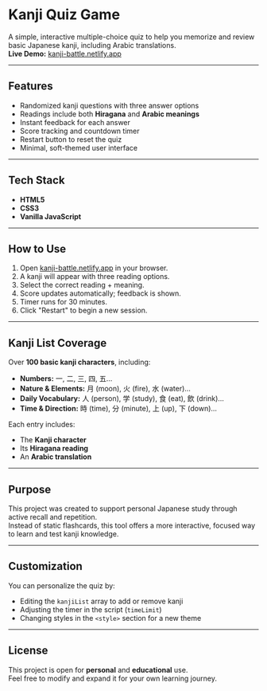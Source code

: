 # Kanji Quiz Game

A simple, interactive multiple-choice quiz to help you memorize and review basic Japanese kanji, including Arabic translations.  
**Live Demo:** [kanji-battle.netlify.app](https://kanji-battle.netlify.app)

---

## Features

- Randomized kanji questions with three answer options
- Readings include both **Hiragana** and **Arabic meanings**
- Instant feedback for each answer
- Score tracking and countdown timer
- Restart button to reset the quiz
- Minimal, soft-themed user interface

---

## Tech Stack

- **HTML5**
- **CSS3**
- **Vanilla JavaScript**

---

## How to Use

1. Open [kanji-battle.netlify.app](https://kanji-battle.netlify.app) in your browser.
2. A kanji will appear with three reading options.
3. Select the correct reading + meaning.
4. Score updates automatically; feedback is shown.
5. Timer runs for 30 minutes.
6. Click "Restart" to begin a new session.

---

## Kanji List Coverage

Over **100 basic kanji characters**, including:

- **Numbers:** 一, 二, 三, 四, 五...
- **Nature & Elements:** 月 (moon), 火 (fire), 水 (water)...
- **Daily Vocabulary:** 人 (person), 学 (study), 食 (eat), 飲 (drink)...
- **Time & Direction:** 時 (time), 分 (minute), 上 (up), 下 (down)...

Each entry includes:
- The **Kanji character**
- Its **Hiragana reading**
- An **Arabic translation**

---

## Purpose

This project was created to support personal Japanese study through active recall and repetition.  
Instead of static flashcards, this tool offers a more interactive, focused way to learn and test kanji knowledge.

---

## Customization

You can personalize the quiz by:

- Editing the `kanjiList` array to add or remove kanji
- Adjusting the timer in the script (`timeLimit`)
- Changing styles in the `<style>` section for a new theme

---

## License

This project is open for **personal** and **educational** use.  
Feel free to modify and expand it for your own learning journey.
